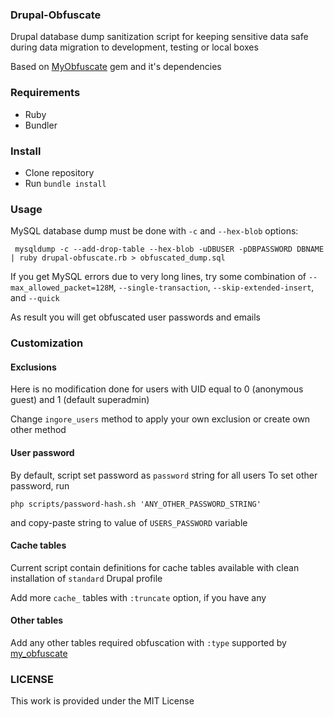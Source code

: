 ### Drupal-Obfuscate 

Drupal database dump sanitization script for keeping sensitive data safe during data migration to development, testing or local boxes

Based on [MyObfuscate](https://github.com/mavenlink/my_obfuscate)  gem and it's dependencies 

### Requirements

* Ruby
* Bundler

### Install

  * Clone repository
  * Run `bundle install`

### Usage

MySQL database dump must be done with `-c` and `--hex-blob` options:

```
 mysqldump -c --add-drop-table --hex-blob -uDBUSER -pDBPASSWORD DBNAME | ruby drupal-obfuscate.rb > obfuscated_dump.sql
```

If you get MySQL errors due to very long lines, try some combination of `--max_allowed_packet=128M`, `--single-transaction`, `--skip-extended-insert`, and `--quick`

As result you will get obfuscated user passwords and emails

### Customization

#### Exclusions

Here is no modification done for users with UID equal to 0 (anonymous guest) and 1 (default superadmin)

Change `ingore_users` method to apply your own exclusion or create own other method

#### User password

By default, script set password as `password` string for all users
To set other password, run
```
php scripts/password-hash.sh 'ANY_OTHER_PASSWORD_STRING'
```
and copy-paste string to value of `USERS_PASSWORD` variable

#### Cache tables
Current script contain definitions for cache tables available with clean installation of `standard` Drupal profile

Add more `cache_` tables with `:truncate` option, if you have any

#### Other tables

Add any other tables required obfuscation with `:type` supported by [my_obfuscate](https://github.com/mavenlink/my_obfuscate)

### LICENSE

This work is provided under the MIT License
